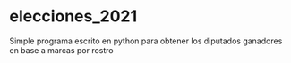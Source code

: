 # elecciones_2021
Simple programa escrito en python para obtener los diputados ganadores en base a marcas por rostro
